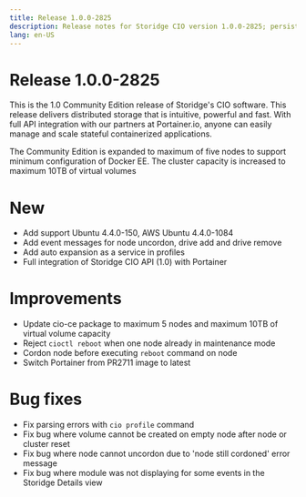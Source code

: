 ```yaml
---
title: Release 1.0.0-2825
description: Release notes for Storidge CIO version 1.0.0-2825; persistent volumes for kubernetes pods
lang: en-US
---
```


# Release 1.0.0-2825
This is the 1.0 Community Edition release of Storidge's CIO software. This release delivers distributed storage that is intuitive, powerful and fast. With full API integration with our partners at Portainer.io, anyone can easily manage and scale stateful containerized applications.

The Community Edition is expanded to maximum of five nodes to support minimum configuration of Docker EE. The cluster capacity is increased to maximum 10TB of virtual volumes

# New
- Add support Ubuntu 4.4.0-150, AWS Ubuntu 4.4.0-1084
- Add event messages for node uncordon, drive add and drive remove
- Add auto expansion as a service in profiles
- Full integration of Storidge CIO API (1.0) with Portainer

# Improvements
- Update cio-ce package to maximum 5 nodes and maximum 10TB of virtual volume capacity
- Reject `cioctl reboot` when one node already in maintenance mode
- Cordon node before executing `reboot` command on node
- Switch Portainer from PR2711 image to latest

# Bug fixes
- Fix parsing errors with `cio profile` command
- Fix bug where volume cannot be created on empty node after node or cluster reset
- Fix bug where node cannot uncordon due to 'node still cordoned' error message
- Fix bug where module was not displaying for some events in the Storidge Details view
